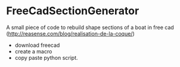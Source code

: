 # FreeCadSectionGenerator
A small piece of code to rebuild shape sections of a boat in free cad (http://reasense.com/blog/realisation-de-la-coque/)
* download freecad
* create a macro
* copy paste python script.


